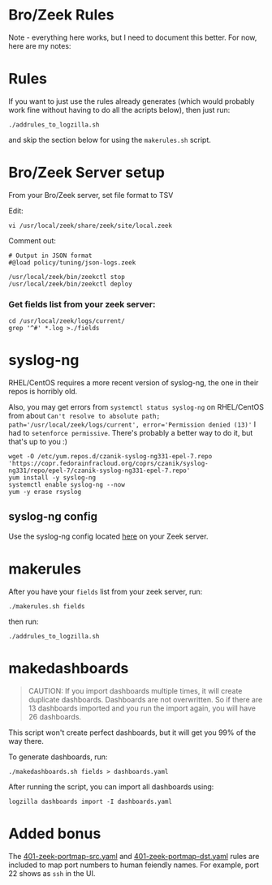 # Bro/Zeek Rules

Note - everything here works, but I need to document this better. For now, here are my notes:

# Rules

If you want to just use the rules already generates (which would probably work fine without having to do all the acripts below), then just run:

```
./addrules_to_logzilla.sh
```
and skip the section below for using the `makerules.sh` script.


# Bro/Zeek Server setup
From your Bro/Zeek server, set file format to TSV

Edit:
```
vi /usr/local/zeek/share/zeek/site/local.zeek
```

Comment out:
```
# Output in JSON format
#@load policy/tuning/json-logs.zeek
```

```
/usr/local/zeek/bin/zeekctl stop
/usr/local/zeek/bin/zeekctl deploy
```

### Get fields list from your zeek server:

```
cd /usr/local/zeek/logs/current/
grep '^#' *.log >./fields
```

# syslog-ng

RHEL/CentOS requires a more recent version of syslog-ng, the one in their repos is horribly old.

Also, you may get errors from `systemctl status syslog-ng` on RHEL/CentOS from about `Can't resolve to absolute path; path='/usr/local/zeek/logs/current', error='Permission denied (13)'`
I had to `setenforce permissive`. There's probably a better way to do it, but that's up to you :)

```
wget -O /etc/yum.repos.d/czanik-syslog-ng331-epel-7.repo 'https://copr.fedorainfracloud.org/coprs/czanik/syslog-ng331/repo/epel-7/czanik-syslog-ng331-epel-7.repo'
yum install -y syslog-ng
systemctl enable syslog-ng --now
yum -y erase rsyslog
```

## syslog-ng config

Use the syslog-ng config located [here](syslog-ng/zeek2logzilla.conf) on your Zeek server.

# makerules

After you have your `fields` list from your zeek server, run:

```
./makerules.sh fields
```

then run:

```
./addrules_to_logzilla.sh
```

# makedashboards

>CAUTION: If you import dashboards multiple times, it will create duplicate dashboards. Dashboards are not overwritten.
>So if there are 13 dashboards imported and you run the import again, you will have 26 dashboards.

This script won't create perfect dashboards, but it will get you 99% of the way there.

To generate dashboards, run:

```
./makedashboards.sh fields > dashboards.yaml
```

After running the script, you can import all dashboards using:

```
logzilla dashboards import -I dashboards.yaml
```

# Added bonus

The [401-zeek-portmap-src.yaml](401-zeek-portmap-dst.yaml) and [401-zeek-portmap-dst.yaml](401-zeek-portmap-dst.yaml) rules are included to map port numbers to human feiendly names. For example, port 22 shows as `ssh` in the UI.

